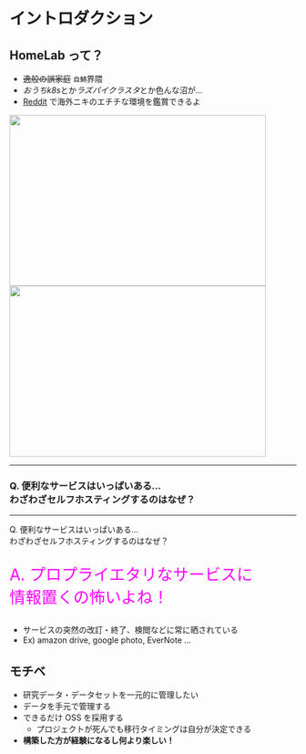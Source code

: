 # イントロダクション

## HomeLab って？

- ~~逸般の誤家庭~~ `自鯖`界隈
- *おうちk8s*とか*ラズパイクラスタ*とか色んな沼が...
- [Reddit](https://www.reddit.com/r/homelab/?feedViewType=cardView) で海外ニキのエチチな環境を鑑賞できるよ

<div class="r-stack">
  <img src="./figs/2024-03-14_14-23.png" width="450" height="300">
  <img src="./figs/2024-03-14_14-23_1.png" width="450" height="300">
</div>

---

### Q. 便利なサービスはいっぱいある...<br>わざわざセルフホスティングするのはなぜ？

---

Q. 便利なサービスはいっぱいある...<br>わざわざセルフホスティングするのはなぜ？

<p style="font-size: 200%; color: magenta;"> A. プロプライエタリなサービスに<br>情報置くの怖いよね！</p>

- サービスの突然の改訂・終了、検閲などに常に晒されている
- Ex) <text class="blur">amazon drive, google photo, EverNote ...</text>

## モチベ

- 研究データ・データセットを一元的に管理したい
- データを手元で管理する
- できるだけ OSS を採用する
  - プロジェクトが死んでも移行タイミングは自分が決定できる
- **構築した方が経験になるし何より楽しい！**
